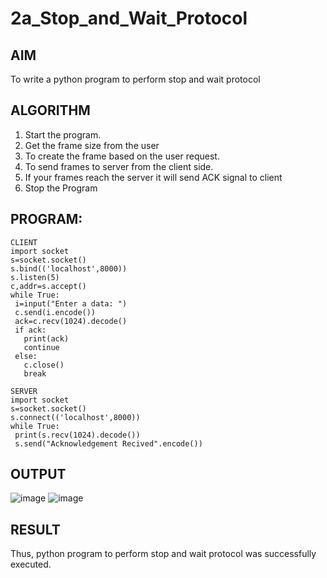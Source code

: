 # 2a_Stop_and_Wait_Protocol
## AIM 
To write a python program to perform stop and wait protocol
## ALGORITHM
1. Start the program.
2. Get the frame size from the user
3. To create the frame based on the user request.
4. To send frames to server from the client side.
5. If your frames reach the server it will send ACK signal to client
6. Stop the Program
## PROGRAM:
~~~
CLIENT 
import socket
s=socket.socket()
s.bind(('localhost',8000))
s.listen(5)
c,addr=s.accept()
while True:
 i=input("Enter a data: ")
 c.send(i.encode())
 ack=c.recv(1024).decode()
 if ack:
   print(ack)
   continue
 else:
   c.close()
   break
~~~
~~~
SERVER
import socket
s=socket.socket()
s.connect(('localhost',8000))
while True:
 print(s.recv(1024).decode())
 s.send("Acknowledgement Recived".encode())
~~~
## OUTPUT
![image](https://github.com/sharmitha3/2a_Stop_and_Wait_Protocol/assets/145974496/cb1a37fe-dbdd-4bf3-b3ec-b1d3923a65d7)
![image](https://github.com/sharmitha3/2a_Stop_and_Wait_Protocol/assets/145974496/74daf394-4e08-49cc-b248-7188090427ec)

## RESULT
Thus, python program to perform stop and wait protocol was successfully executed.
